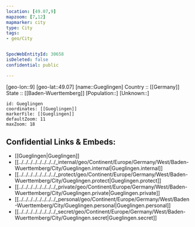 ```yaml
---
location: [49.07,9] 
mapzoom: [7,12] 
mapmarker: city 
type: City
tags:
- geo/City


SpocWebEntityId: 30658
isDeleted: false
confidential: public

---
```

[geo-lon::9] 
[geo-lat::49.07] 
[name::Gueglingen] 
Country :: [[Germany]]  
State :: [[Baden-Wuerttemberg]] 
[Population::] 
[Unknown::] 


```leaflet
id: Gueglingen
coordinates: [[Gueglingen]] 
markerFile: [[Gueglingen]] 
defaultZoom: 11 
maxZoom: 18
```


## Confidential Links & Embeds: 
- [[Gueglingen|Gueglingen]]  
- [[../../../../../../../../_internal/geo/Continent/Europe/Germany/West/Baden-Wuerttemberg/City/Gueglingen.internal|Gueglingen.internal]] 
- [[../../../../../../../../_protect/geo/Continent/Europe/Germany/West/Baden-Wuerttemberg/City/Gueglingen.protect|Gueglingen.protect]] 
- [[../../../../../../../../_private/geo/Continent/Europe/Germany/West/Baden-Wuerttemberg/City/Gueglingen.private|Gueglingen.private]] 
- [[../../../../../../../../_personal/geo/Continent/Europe/Germany/West/Baden-Wuerttemberg/City/Gueglingen.personal|Gueglingen.personal]] 
- [[../../../../../../../../_secret/geo/Continent/Europe/Germany/West/Baden-Wuerttemberg/City/Gueglingen.secret|Gueglingen.secret]] 

